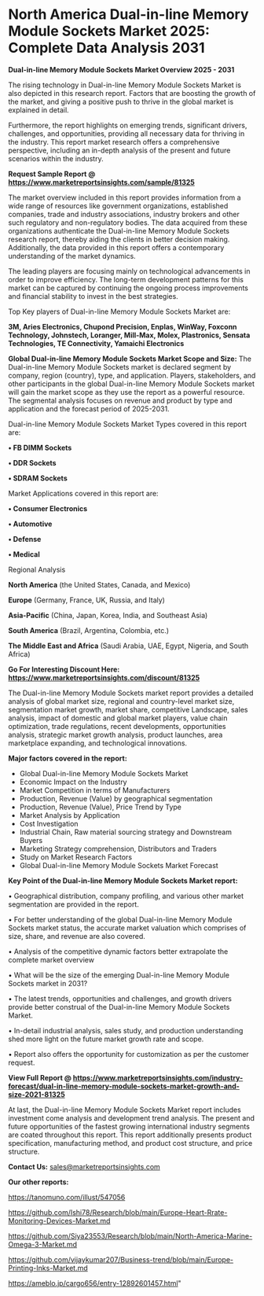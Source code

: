 # North America Dual-in-line Memory Module Sockets Market 2025: Complete Data Analysis 2031

<Strong> Dual-in-line Memory Module Sockets Market Overview 2025 - 2031</strong>

The rising technology in Dual-in-line Memory Module Sockets Market is also depicted in this research report. Factors that are boosting the growth of the market, and giving a positive push to thrive in the global market is explained in detail.

Furthermore, the report highlights on emerging trends, significant drivers, challenges, and opportunities, providing all necessary data for thriving in the industry. This report market research offers a comprehensive perspective, including an in-depth analysis of the present and future scenarios within the industry.

<strong>Request Sample Report @ <a href=https://www.marketreportsinsights.com/sample/81325>https://www.marketreportsinsights.com/sample/81325</a></strong>

The market overview included in this report provides information from a wide range of resources like government organizations, established companies, trade and industry associations, industry brokers and other such regulatory and non-regulatory bodies. The data acquired from these organizations authenticate the Dual-in-line Memory Module Sockets research report, thereby aiding the clients in better decision making. Additionally, the data provided in this report offers a contemporary understanding of the market dynamics.

The leading players are focusing mainly on technological advancements in order to improve efficiency. The long-term development patterns for this market can be captured by continuing the ongoing process improvements and financial stability to invest in the best strategies.

Top Key players of Dual-in-line Memory Module Sockets Market are:

<strong>3M, Aries Electronics, Chupond Precision, Enplas, WinWay, Foxconn Technology, Johnstech, Loranger, Mill-Max, Molex, Plastronics, Sensata Technologies, TE Connectivity, Yamaichi Electronics</strong>

<strong><b>Global Dual-in-line Memory Module Sockets Market Scope and Size:</b></strong>
The Dual-in-line Memory Module Sockets market is declared segment by company, region (country), type, and application. Players, stakeholders, and other participants in the global Dual-in-line Memory Module Sockets market will gain the market scope as they use the report as a powerful resource. The segmental analysis focuses on revenue and product by type and application and the forecast period of 2025-2031.

Dual-in-line Memory Module Sockets Market Types covered in this report are:

<strong>• FB DIMM Sockets

• DDR Sockets

• SDRAM Sockets</strong>

Market Applications covered in this report are:

<strong>• Consumer Electronics

• Automotive

• Defense

• Medical</strong> 

Regional Analysis

<strong>North America</strong> (the United States, Canada, and Mexico)

<strong>Europe</strong> (Germany, France, UK, Russia, and Italy)

<strong>Asia-Pacific</strong> (China, Japan, Korea, India, and Southeast Asia)

<strong>South America</strong> (Brazil, Argentina, Colombia, etc.)

<strong>The Middle East and Africa</strong> (Saudi Arabia, UAE, Egypt, Nigeria, and South Africa)

<strong>Go For Interesting Discount Here: <a href=https://www.marketreportsinsights.com/discount/81325>https://www.marketreportsinsights.com/discount/81325</a></strong>

The Dual-in-line Memory Module Sockets market report provides a detailed analysis of global market size, regional and country-level market size, segmentation market growth, market share, competitive Landscape, sales analysis, impact of domestic and global market players, value chain optimization, trade regulations, recent developments, opportunities analysis, strategic market growth analysis, product launches, area marketplace expanding, and technological innovations.

<strong><b>Major factors covered in the report:</b></strong>
<ul>
  <li>Global Dual-in-line Memory Module Sockets Market </li>
  <li>Economic Impact on the Industry</li>
  <li>Market Competition in terms of Manufacturers</li>
  <li>Production, Revenue (Value) by geographical segmentation</li>
  <li>Production, Revenue (Value), Price Trend by Type</li>
  <li>Market Analysis by Application</li>
  <li>Cost Investigation</li>
  <li>Industrial Chain, Raw material sourcing strategy and Downstream Buyers</li>
  <li>Marketing Strategy comprehension, Distributors and Traders</li>
  <li>Study on Market Research Factors</li>
  <li>Global Dual-in-line Memory Module Sockets Market Forecast</li>
</ul>

<strong><b>Key Point of the Dual-in-line Memory Module Sockets Market report:</b></strong>

• Geographical distribution, company profiling, and various other market segmentation are provided in the report.

• For better understanding of the global Dual-in-line Memory Module Sockets market status, the accurate market valuation which comprises of size, share, and revenue are also covered.

• Analysis of the competitive dynamic factors better extrapolate the complete market overview

• What will be the size of the emerging Dual-in-line Memory Module Sockets market in 2031?

• The latest trends, opportunities and challenges, and growth drivers provide better construal of the Dual-in-line Memory Module Sockets Market.

• In-detail industrial analysis, sales study, and production understanding shed more light on the future market growth rate and scope.

• Report also offers the opportunity for customization as per the customer request.

<strong><b>View Full Report @ <a href=https://www.marketreportsinsights.com/industry-forecast/dual-in-line-memory-module-sockets-market-growth-and-size-2021-81325>https://www.marketreportsinsights.com/industry-forecast/dual-in-line-memory-module-sockets-market-growth-and-size-2021-81325</a></b></strong>


At last, the Dual-in-line Memory Module Sockets Market report includes investment come analysis and development trend analysis. The present and future opportunities of the fastest growing international industry segments are coated throughout this report. This report additionally presents product specification, manufacturing method, and product cost structure, and price structure.

<strong>Contact Us:</strong>
sales@marketreportsinsights.com

<strong>Our other reports:</strong>

<a href=https://tanomuno.com/illust/547056>https://tanomuno.com/illust/547056</a>

<a href=https://github.com/Ishi78/Research/blob/main/Europe-Heart-Rrate-Monitoring-Devices-Market.md>https://github.com/Ishi78/Research/blob/main/Europe-Heart-Rrate-Monitoring-Devices-Market.md</a>

<a href=https://github.com/Siya23553/Research/blob/main/North-America-Marine-Omega-3-Market.md>https://github.com/Siya23553/Research/blob/main/North-America-Marine-Omega-3-Market.md</a>

<a href=https://github.com/vijaykumar207/Business-trend/blob/main/Europe-Printing-Inks-Market.md>https://github.com/vijaykumar207/Business-trend/blob/main/Europe-Printing-Inks-Market.md</a>

<a href=https://ameblo.jp/cargo656/entry-12892601457.html>https://ameblo.jp/cargo656/entry-12892601457.html</a>"
